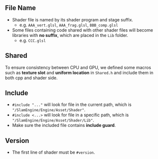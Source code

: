 ## File Name
- Shader file is named by its shader program and stage suffix.
  - e.g. `AAA_vert.glsl`, `AAA_frag.glsl`, `BBB_comp.glsl`
- Some files containing code shared with other shader files will become libraries with **no suffix**, which are placed in the `Lib` folder.
  - e.g. `CCC.glsl`

## Shared
To ensure consistency between CPU and GPU, we defined some macros such as **texture slot** and **uniform location** in `Shared.h` and include them in both cpp and shader side.

## Include
- `#include "..."` will look for file in the current path, which is `"/SlamEngine/Engine/Asset/Shader"`.
- `#include <...>` will look for file in a specific path, which is `"/SlamEngine/Engine/Asset/Shader/Lib"`.
- Make sure the included file contains **include guard**.

## Version
- The first line of shader must be `#version`.
